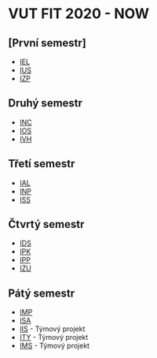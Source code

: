 # VUT FIT 2020 - NOW
## [První semestr]
- [IEL](<./1 semester/IEL/>)
- [IUS](<./1 semester/IUS/>)
- [IZP](<./1 semester/IZP/>)
## Druhý semestr
- [INC](<./2 semester/INC/>)
- [IOS](<./2 semester/IOS/>)
- [IVH](<./2 semester/IVH/>)
## Třetí semestr
- [IAL](<./3 semester/IAL/>)
- [INP](<./3 semester/INP/>)
- [ISS](<./3 semester/ISS/>)
## Čtvrtý semestr
- [IDS](<./4 semester/IDS/>)
- [IPK](<./4 semester/IPK/>)
- [IPP](<./4 semester/IPP/>)
- [IZU](<./4 semester/IZU/>)
## Pátý semestr
- [IMP](<./5 semester/IMP/>)
- [ISA](<./5 semester/ISA/>)
- [IIS](https://github.com/ktoEtoTakoy/IIS) - Týmový projekt
- [ITY](https://github.com/ktoEtoTakoy/ITU) - Týmový projekt
- [IMS](https://github.com/ktoEtoTakoy/IMS) - Týmový projekt
